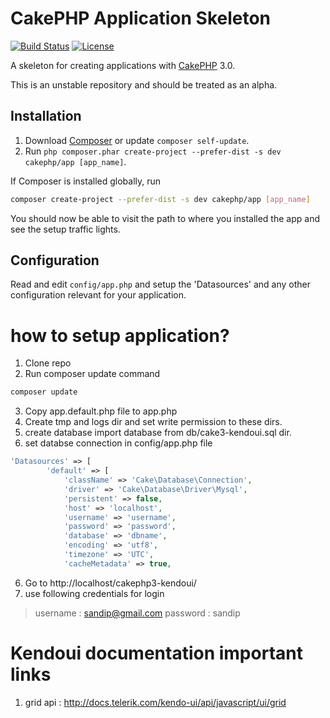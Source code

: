 # CakePHP Application Skeleton

[![Build Status](https://api.travis-ci.org/cakephp/app.png)](https://travis-ci.org/cakephp/app)
[![License](https://poser.pugx.org/cakephp/app/license.svg)](https://packagist.org/packages/cakephp/app)

A skeleton for creating applications with [CakePHP](http://cakephp.org) 3.0.

This is an unstable repository and should be treated as an alpha.

## Installation

1. Download [Composer](http://getcomposer.org/doc/00-intro.md) or update `composer self-update`.
2. Run `php composer.phar create-project --prefer-dist -s dev cakephp/app [app_name]`.

If Composer is installed globally, run
```bash
composer create-project --prefer-dist -s dev cakephp/app [app_name]
```

You should now be able to visit the path to where you installed the app and see
the setup traffic lights.

## Configuration

Read and edit `config/app.php` and setup the 'Datasources' and any other
configuration relevant for your application.

# how to setup application?
1. Clone repo
2. Run composer update command
```bash
composer update
```
3. Copy app.default.php file to app.php
4. Create tmp and logs dir and set write permission to these dirs.
5. create database import database from db/cake3-kendoui.sql dir.
6. set databse connection in config/app.php file
```php
'Datasources' => [
        'default' => [
            'className' => 'Cake\Database\Connection',
            'driver' => 'Cake\Database\Driver\Mysql',
            'persistent' => false,
            'host' => 'localhost',
            'username' => 'username',
            'password' => 'password',
            'database' => 'dbname',
            'encoding' => 'utf8',
            'timezone' => 'UTC',
            'cacheMetadata' => true,
```
6. Go to http://localhost/cakephp3-kendoui/
7. use following credentials for login
 > username : sandip@gmail.com
 > password : sandip
 
# Kendoui documentation important links
1) grid api : http://docs.telerik.com/kendo-ui/api/javascript/ui/grid

